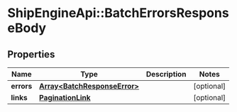 # ShipEngineApi::BatchErrorsResponseBody

## Properties
Name | Type | Description | Notes
------------ | ------------- | ------------- | -------------
**errors** | [**Array&lt;BatchResponseError&gt;**](BatchResponseError.md) |  | [optional] 
**links** | [**PaginationLink**](PaginationLink.md) |  | [optional] 


